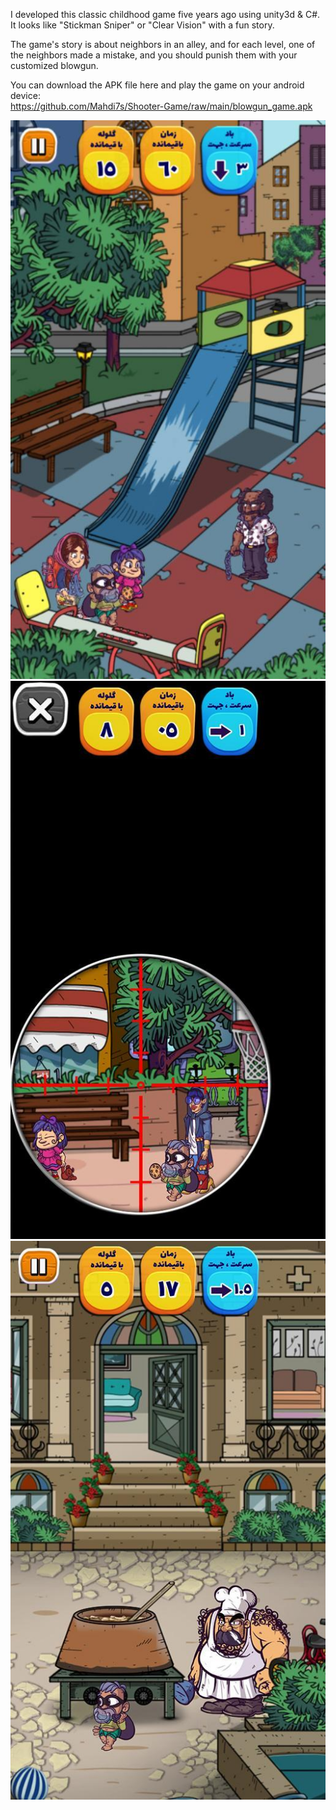 I developed this classic childhood game five years ago using unity3d & C#.
It looks like "Stickman Sniper" or "Clear Vision" with a fun story. 

The game's story is about neighbors in an alley, and for each level, one of the neighbors made a mistake, and you should punish them with your customized blowgun.

You can download the APK file here and play the game on your android device: <br>
https://github.com/Mahdi7s/Shooter-Game/raw/main/blowgun_game.apk

![](https://github.com/Mahdi7s/Shooter-Game/raw/main/Screen_Shots/screen-1.jpg)
![](https://github.com/Mahdi7s/Shooter-Game/raw/main/Screen_Shots/screen-2.jpg)
![](https://github.com/Mahdi7s/Shooter-Game/raw/main/Screen_Shots/screen-3.jpg)
